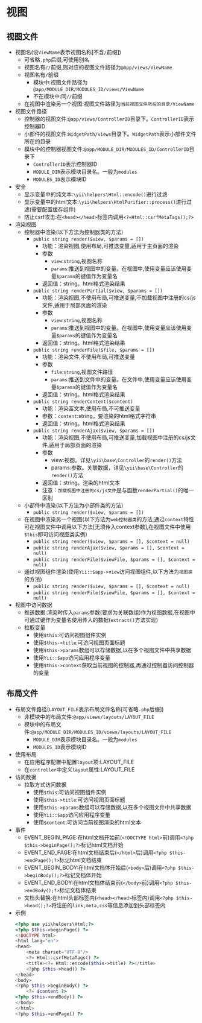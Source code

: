 # 视图

## 视图文件
* 视图名(设`ViewName`表示视图名称[不含`/`前缀]) 
    * 可省略`.php`后缀,可使用别名
    * 视图名有`//`前缀,则对应的视图文件路径为`@app/views/ViewName`
    * 视图名有`/`前缀
        * 模块中:视图文件路径为`@app/MODULE_DIR/MODULES_ID/views/ViewName`
        * 不在模块中:同`//`前缀
    * 在视图中渲染另一个视图:视图文件路径为`当前视图文件所在的目录/ViewName`
* 视图文件路径
    * 控制器的视图文件:`@app/views/ControllerID`目录下。`ControllerID`表示控制器ID
    * 小部件的视图文件:`WidgetPath/views`目录下。`WidgetPath`表示小部件文件所在的目录
    * 模块中的控制器视图文件:`@app/MODULE_DIR/MODULES_ID/ControllerID`目录下
        * `ControllerID`表示控制器ID
        * `MODULE_DIR`表示模块目录名。一般为`modules`
        * `MODULES_ID`表示模块ID
* 安全
    * 显示变量中的纯文本:`\yii\helpers\Html::encode()`进行过滤
    * 显示变量中的html文本:`\yii\helpers\HtmlPurifier::process()`进行过滤(需要配置缓存组件) 
    * 防止csrf攻击:在`<head></head>`标签内调用`<?=Html::csrfMetaTags();?>` 
* 渲染视图
    * 控制器中渲染(以下方法为控制器类的方法) 
        * `public string render($view, $params = [])`
            * 功能：渲染视图,使用布局,可推送变量,适用于主页面的渲染
            * 参数
                * `view`:`string`,视图名称
                * `params`:推送到视图中的变量。在视图中,使用变量应该使用变量`$params`的键值作为变量名
            * 返回值：string。html格式渲染结果
        * `public string renderPartial($view, $params = [])`
            * 功能：渲染视图,不使用布局,可推送变量,不加载视图中注册的cs/js文件,适用于局部页面的渲染
            * 参数
                * `view`:`string`,视图名称
                * `params`:推送到视图中的变量。在视图中,使用变量应该使用变量`$params`的键值作为变量名
            * 返回值：string。html格式渲染结果
        * `public string renderFile($file, $params = [])`
            * 功能：渲染文件,不使用布局,可推送变量
            * 参数
                * `file`:`string`,视图文件路径
                * `params`:推送到文件中的变量。在文件中,使用变量应该使用变量`$params`的键值作为变量名
            * 返回值：string。html格式渲染结果 
        * `public string renderContent($content)`
            * 功能：渲染富文本,使用布局,不可推送变量
            * 参数：`content`:string。要渲染的html格式字符串
            * 返回值：string。html格式渲染结果
        * `public string renderAjax($view, $params = [])`
            * 功能：渲染视图,不使用布局,可推送变量,加载视图中注册的cs/js文件,适用于局部页面的渲染
            * 参数
                * view:视图。详见`\yii\base\Controller`的`render()`方法 
                * params:参数。关联数据，详见`\yii\base\Controller`的`render()`方法 
            * 返回值：string。渲染的html文本  
            * 注意：`加载视图中注册的cs/js文件`是与函数`renderPartial()`的唯一区别 
    * 小部件中渲染(以下方法为小部件类的方法) 
        * `public string render($view, $params = [])`
    * 在视图中渲染另一个视图(以下方法为`web控制器类`的方法,通过`context`特性可在视图文件中调用以下方法[无须传入context参数],在视图文件中使用`$this`即可访问视图类实例) 
        * `public string render($view, $params = [], $context = null)`
        * `public string renderAjax($view, $params = [], $context = null)` 
        * `public string renderFile($viewFile, $params = [], $context = null)`
    * 通过视图组件渲染(使用`Yii::$app->view`访问视图组件,以下方法为`视图类`的方法)  
        * `public string render($view, $params = [], $context = null)`
        * `public string renderFile($viewFile, $params = [], $context = null)`
* 视图中访问数据
    * 推送数据:渲染时传入`params`参数(要求为关联数组)作为视图数据,在视图中可通过键作为变量名使用传入的数据(`extract()`方法实现) 
    * 拉取变量 
        * 使用`$this`:可访问视图组件实例 
        * 使用`$this->title`:可访问视图页面标题 
        * 使用`$this->params`数组可以存储数据,以在多个视图文件中共享数据  
        * 使用`Yii::$app`访问应用程序变量 
        * 使用`$this->context`获取当前视图的控制器,再通过控制器访问控制器的变量 

## 布局文件 
* 布局文件路径(`LAYOUT_FILE`表示布局文件名称[可省略`.php`后缀]) 
    * 非模块中的布局文件:`@app/views/layouts/LAYOUT_FILE`
    * 模块中的布局文件:`@app/MODULE_DIR/MODULES_ID/views/layouts/LAYOUT_FILE`
        * `MODULE_DIR`表示模块目录名。一般为`modules`
        * `MODULES_ID`表示模块ID 
* 使用布局
    * 在应用程序配置中配置`layout`项:LAYOUT_FILE 
    * 在`controller`中定义`layout`属性:LAYOUT_FILE 
* 访问数据
    * 拉取方式访问数据 
        * 使用`$this`:可访问视图组件实例 
        * 使用`$this->title`:可访问视图页面标题 
        * 使用`$this->params`数组可以存储数据,以在多个视图文件中共享数据 
        * 使用`Yii::$app`访问应用程序变量  
        * 使用`$content`:可访问当前视图渲染的html文本 
* 事件
    * EVENT_BEGIN_PAGE:在html文档开始前(`<!DOCTYPE html>`前)调用`<?php $this->beginPage();?>`标记html文档开始
    * EVENT_END_PAGE:在html文档结束后(`</html>`后)调用`<?php $this->endPage();?>`标记html文档结束 
    * EVENT_BEGIN_BODY:在html文档体开始后(`<body>`后)调用`<?php $this->beginBody();?>`标记文档体开始
    * EVENT_END_BODY:在html文档体结束前(`</body>`前)调用`<?php $this->endBody();?>`标记文档体结束 
    * 文档头替换:在html头部标签内(`<head></head>`标签内)调用`<?php $this->head();?>`将注册的`link,meta,css`等信息添加到头部标签内 
* 示例
    ```php
    <?php use yii\helpers\Html;?>
    <?php $this->beginPage() ?>
    <!DOCTYPE html>
    <html lang="en">
    <head>
        <meta charset="UTF-8"/>
        <?= Html::csrfMetaTags() ?> 
        <title><?= Html::encode($this->title) ?></title> 
        <?php $this->head() ?>
    </head>
    <body>
    <?php $this->beginBody() ?> 
        <?= $content ?>
    <?php $this->endBody() ?> 
    </body>
    </html>
    <?php $this->endPage() ?>
    ```
    
